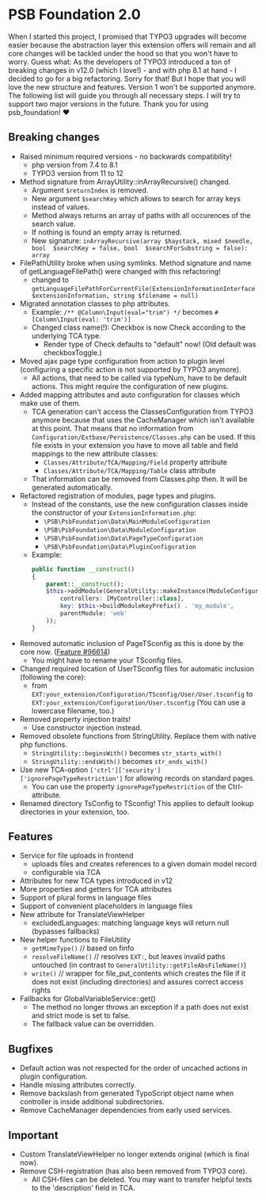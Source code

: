 PSB Foundation 2.0
==================

When I started this project, I promised that TYPO3 upgrades will become easier because the abstraction layer this
extension offers will remain and all core changes will be tackled under the hood so that you won't have to worry.
Guess what: As the developers of TYPO3 introduced a ton of breaking changes in v12.0 (which I love!) - and with php 8.1
at hand - I decided to go for a big refactoring. Sorry for that! But I hope that you will love the new structure and
features. Version 1 won't be supported anymore. The following list will guide you through all necessary steps.
I will try to support two major versions in the future.
Thank you for using psb_foundation! ❤

Breaking changes
----------------

- Raised minimum required versions - no backwards compatibility!
  - php version from 7.4 to 8.1
  - TYPO3 version from 11 to 12
- Method signature from ArrayUtility::inArrayRecursive() changed.
  - Argument `$returnIndex` is removed.
  - New argument `$searchKey` which allows to search for array keys instead of values.
  - Method always returns an array of paths with all occurences of the search value.
  - If nothing is found an empty array is returned.
  - New signature: `inArrayRecursive(array $haystack, mixed $needle, bool  $searchKey = false, bool  $searchForSubstring = false): array`
- FilePathUtility broke when using symlinks. Method signature and name of getLanguageFilePath() were changed with this
  refactoring!
  - changed to `getLanguageFilePathForCurrentFile(ExtensionInformationInterface $extensionInformation, string $filename = null)`
- Migrated annotation classes to php attributes.
  - Example: `/** @Column\Input(eval="trim") */` becomes `#[Column\Input(eval: 'trim')]`
  - Changed class name(!): Checkbox is now Check according to the underlying TCA type.
    - Render type of Check defaults to "default" now! (Old default was checkboxToggle.)
- Moved ajax page type configuration from action to plugin level (configuring a specific action is not supported by TYPO3
  anymore).
  - All actions, that need to be called via typeNum, have to be default actions. This might require the configuration of new plugins.
- Added mapping attributes and auto configuration for classes which make use of them.
  - TCA generation can't access the ClassesConfiguration from TYPO3 anymore because that uses the CacheManager which isn't available at this point.
    That means that no information from `Configuration/Extbase/Persistence/Classes.php` can be used.
    If this file exists in your extension you have to move all table and field mappings to the new attribute classes:
    - `Classes/Attribute/TCA/Mapping/Field` property attribute
    - `Classes/Attribute/TCA/Mapping/Table` class attribute
  - That information can be removed from Classes.php then.
    It will be generated automatically.
- Refactored registration of modules, page types and plugins.
  - Instead of the constants, use the new configuration classes inside the constructor of your `ExtensionInformation.php`:
    - `\PSB\PsbFoundation\Data\MainModuleConfiguration`
    - `\PSB\PsbFoundation\Data\ModuleConfiguration`
    - `\PSB\PsbFoundation\Data\PageTypeConfiguration`
    - `\PSB\PsbFoundation\Data\PluginConfiguration`
  - Example:
    ```php
    public function __construct()
    {
        parent::__construct();
        $this->addModule(GeneralUtility::makeInstance(ModuleConfiguration::class,
            controllers: [MyController::class],
            key: $this->buildModuleKeyPrefix() . 'my_module',
            parentModule: 'web'
        ));
    }
    ```
- Removed automatic inclusion of PageTSconfig as this is done by the core now. ([Feature #96614](https://docs.typo3.org/c/typo3/cms-core/main/en-us/Changelog/12.0/Feature-96614-AutomaticInclusionOfPageTsConfigOfExtensions.html))
  - You might have to rename your TSconfig files.
- Changed required location of UserTSconfig files for automatic inclusion (following the core):
  - from `EXT:your_extension/Configuration/TSconfig/User/User.tsconfig` to `EXT:your_extension/Configuration/User.tsconfig` (You can use a lowercase filename, too.)
- Removed property injection traits!
  - Use constructor injection instead.
- Removed obsolete functions from StringUtility. Replace them with native php functions.
  - `StringUtility::beginsWith()` becomes `str_starts_with()`
  - `StringUtility::endsWith()` becomes `str_ends_with()`
- Use new TCA-option `['ctrl']['security']['ignorePageTypeRestriction']` for allowing records on standard pages.
  - You can use the property `ignorePageTypeRestriction` of the Ctrl-attribute.
- Renamed directory TsConfig to TSconfig! This applies to default lookup directories in your extension, too.

Features
--------

- Service for file uploads in frontend
  - uploads files and creates references to a given domain model record
  - configurable via TCA
- Attributes for new TCA types introduced in v12
- More properties and getters for TCA attributes
- Support of plural forms in language files
- Support of convenient placeholders in language files
- New attribute for TranslateViewHelper
  - excludedLanguages: matching language keys will return null (bypasses fallbacks)
- New helper functions to FileUtility
  - `getMimeType()` // based on finfo
  - `resolveFileName()` // resolves `EXT:`, but leaves invalid paths untouched (in contrast to `GeneralUtility::getFileAbsFileName()`)
  - `write()` // wrapper for file_put_contents which creates the file if it does not exist (including directories) and assures correct access rights
- Fallbacks for GlobalVariableService::get()
  - The method no longer throws an exception if a path does not exist and strict mode is set to false.
  - The fallback value can be overridden.

Bugfixes
--------

- Default action was not respected for the order of uncached actions in plugin configuration.
- Handle missing attributes correctly.
- Remove backslash from generated TypoScript object name when controller is inside additional subdirectories.
- Remove CacheManager dependencies from early used services.

Important
---------
- Custom TranslateViewHelper no longer extends original (which is final now).
- Remove CSH-registration (has also been removed from TYPO3 core).
  - All CSH-files can be deleted. You may want to transfer helpful texts to the 'description' field in TCA.
